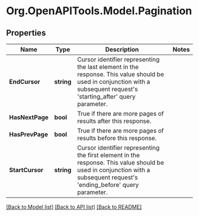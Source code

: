 # Org.OpenAPITools.Model.Pagination
## Properties

Name | Type | Description | Notes
------------ | ------------- | ------------- | -------------
**EndCursor** | **string** | Cursor identifier representing the last element in the response. This value should be used in conjunction with a subsequent request&#39;s &#39;starting_after&#39; query parameter. | 
**HasNextPage** | **bool** | True if there are more pages of results after this response. | 
**HasPrevPage** | **bool** | True if there are more pages of results before this response. | 
**StartCursor** | **string** | Cursor identifier representing the first element in the response. This value should be used in conjunction with a subsequent request&#39;s &#39;ending_before&#39; query parameter. | 

[[Back to Model list]](../README.md#documentation-for-models) [[Back to API list]](../README.md#documentation-for-api-endpoints) [[Back to README]](../README.md)

